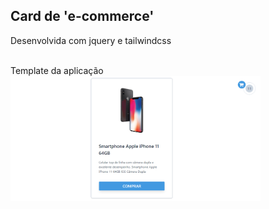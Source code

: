 ## Card de 'e-commerce'

Desenvolvida com jquery e tailwindcss

<br>
Template da aplicação

<div>
	<img src="template.png" width="400">
</div>
